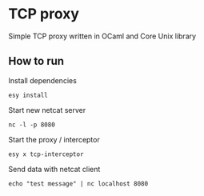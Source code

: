 # TCP proxy

Simple TCP proxy written in OCaml and Core Unix library

## How to run

Install dependencies
```
esy install
```

Start new netcat server
```
nc -l -p 8080
```

Start the proxy / interceptor
```
esy x tcp-interceptor
```

Send data with netcat client
```
echo "test message" | nc localhost 8080
```
